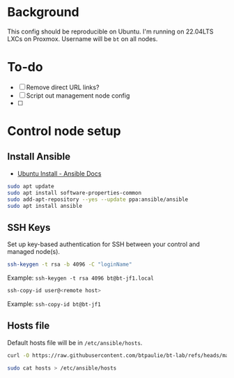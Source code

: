 # Background
This config should be reproducible on Ubuntu. I'm running on 22.04LTS LXCs on Proxmox. Username will be `bt` on all nodes. 

# To-do
- [ ] Remove direct URL links? 
- [ ] Script out management node config
- [ ] 

# Control node setup

## Install Ansible 

- [Ubuntu Install - Ansible Docs](https://docs.ansible.com/ansible/latest/installation_guide/installation_distros.html#installing-ansible-on-ubuntu)

```bash
sudo apt update
sudo apt install software-properties-common
sudo add-apt-repository --yes --update ppa:ansible/ansible
sudo apt install ansible
```

## SSH Keys

Set up key-based authentication for SSH between your control and managed node(s). 

```bash
ssh-keygen -t rsa -b 4096 -C "loginName"
```
Example: `ssh-keygen -t rsa 4096 bt@bt-jf1.local`

```bash
ssh-copy-id user@<remote host>
```
Example: `ssh-copy-id bt@bt-jf1`

## Hosts file

Default hosts file will be in `/etc/ansible/hosts`. 

```bash
curl -O https://raw.githubusercontent.com/btpaulie/bt-lab/refs/heads/main/bt-ans0/hosts 
```

```bash
sudo cat hosts > /etc/ansible/hosts
```